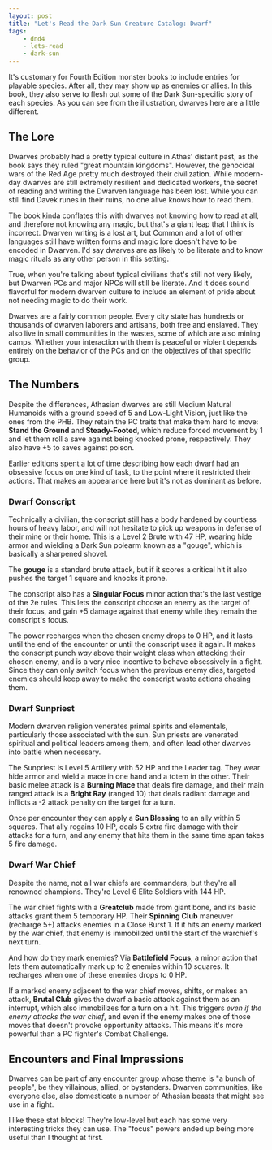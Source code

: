 ```yaml
---
layout: post
title: "Let's Read the Dark Sun Creature Catalog: Dwarf"
tags:
    - dnd4
    - lets-read
    - dark-sun
---
```


It's customary for Fourth Edition monster books to include entries for playable
species. After all, they may show up as enemies or allies. In this book, they
also serve to flesh out some of the Dark Sun-specific story of each species. As
you can see from the illustration, dwarves here are a little different.

## The Lore

Dwarves probably had a pretty typical culture in Athas' distant past, as the
book says they ruled "great mountain kingdoms". However, the genocidal wars of
the Red Age pretty much destroyed their civilization. While modern-day dwarves
are still extremely resilient and dedicated workers, the secret of reading and
writing the Dwarven language has been lost. While you can still find Davek runes
in their ruins, no one alive knows how to read them.

The book kinda conflates this with dwarves not knowing how to read at all, and
therefore not knowing any magic, but that's a giant leap that I think is
incorrect. Dwarven writing is a lost art, but Common and a lot of other
languages still have written forms and magic lore doesn't have to be encoded in
Dwarven. I'd say dwarves are as likely to be literate and to know magic rituals
as any other person in this setting.

True, when you're talking about typical civilians that's still not very likely,
but Dwarven PCs and major NPCs will still be literate. And it does sound
flavorful for modern dwarven culture to include an element of pride about not
needing magic to do their work.

Dwarves are a fairly common people. Every city state has hundreds or thousands
of dwarven laborers and artisans, both free and enslaved. They also live in
small communities in the wastes, some of which are also mining camps. Whether
your interaction with them is peaceful or violent depends entirely on the
behavior of the PCs and on the objectives of that specific group.

## The Numbers

Despite the differences, Athasian dwarves are still Medium Natural Humanoids
with a ground speed of 5 and Low-Light Vision, just like the ones from the
PHB. They retain the PC traits that make them hard to move: **Stand the Ground**
and **Steady-Footed**, which reduce forced movement by 1 and let them roll a
save against being knocked prone, respectively. They also have +5 to saves
against poison.

Earlier editions spent a lot of time describing how each dwarf had an obsessive
focus on one kind of task, to the point where it restricted their actions. That
makes an appearance here but it's not as dominant as before.

### Dwarf Conscript

Technically a civilian, the conscript still has a body hardened by countless
hours of heavy labor, and will not hesitate to pick up weapons in defense of
their mine or their home. This is a Level 2 Brute with 47 HP, wearing hide armor
and wielding a Dark Sun polearm known as a "gouge", which is basically a
sharpened shovel.

The **gouge** is a standard brute attack, but if it scores a critical hit it
also pushes the target 1 square and knocks it prone.

The conscript also has a **Singular Focus** minor action that's the last vestige
of the 2e rules. This lets the conscript choose an enemy as the target of their
focus, and gain +5 damage against that enemy while they remain the conscript's
focus.

The power recharges when the chosen enemy drops to 0 HP, and it lasts until the
end of the encounter or until the conscript uses it again. It makes the
conscript punch _way_ above their weight class when attacking their chosen
enemy, and is a very nice incentive to behave obsessively in a fight. Since they
can only switch focus when the previous enemy dies, targeted enemies should keep
away to make the conscript waste actions chasing them.

### Dwarf Sunpriest

Modern dwarven religion venerates primal spirits and elementals, particularly
those associated with the sun. Sun priests are venerated spiritual and political
leaders among them, and often lead other dwarves into battle when necessary.

The Sunpriest is Level 5 Artillery with 52 HP and the Leader tag. They wear hide
armor and wield a mace in one hand and a totem in the other. Their basic melee
attack is a **Burning Mace** that deals fire damage, and their main ranged
attack is a **Bright Ray** (ranged 10) that deals radiant damage and inflicts a
-2 attack penalty on the target for a turn.

Once per encounter they can apply a **Sun Blessing** to an ally within 5
squares. That ally regains 10 HP, deals 5 extra fire damage with their attacks
for a turn, and any enemy that hits them in the same time span takes 5 fire
damage.

### Dwarf War Chief

Despite the name, not all war chiefs are commanders, but they're all renowned
champions. They're Level 6 Elite Soldiers with 144 HP.

The war chief fights with a **Greatclub** made from giant bone, and its basic
attacks grant them 5 temporary HP. Their **Spinning Club** maneuver (recharge
5+) attacks enemies in a Close Burst 1. If it hits an enemy marked by the war
chief, that enemy is immobilized until the start of the warchief's next turn.

And how do they mark enemies? Via **Battlefield Focus**, a minor action that
lets them automatically mark up to 2 enemies within 10 squares. It recharges
when one of these enemies drops to 0 HP.

If a marked enemy adjacent to the war chief moves, shifts, or makes an attack,
**Brutal Club** gives the dwarf a basic attack against them as an interrupt,
which also immobilizes for a turn on a hit. This triggers _even if the enemy
attacks the war chief_, and even if the enemy makes one of those moves that
doesn't provoke opportunity attacks. This means it's more powerful than a PC
fighter's Combat Challenge.

## Encounters and Final Impressions

Dwarves can be part of any encounter group whose theme is "a bunch of people",
be they villainous, allied, or bystanders. Dwarven communities, like everyone
else, also domesticate a number of Athasian beasts that might see use in a
fight.

I like these stat blocks! They're low-level but each has some very interesting
tricks they can use. The "focus" powers ended up being more useful than I
thought at first.
